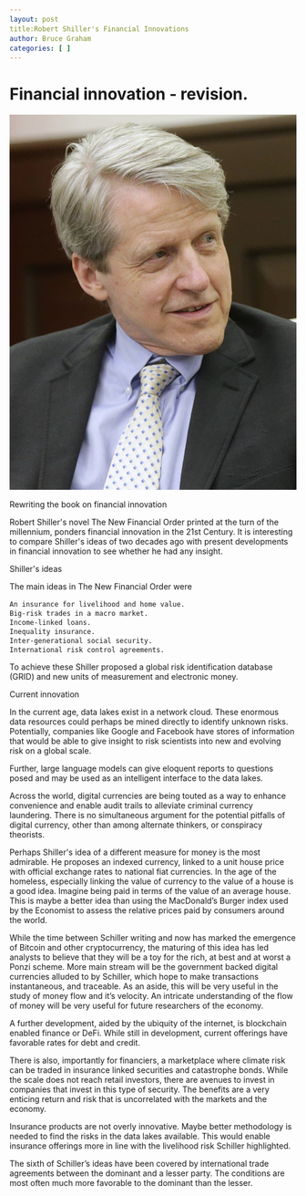```yaml
---
layout: post 
title:Robert Shiller's Financial Innovations
author: Bruce Graham
categories: [ ]
---
```


# Financial innovation - revision.

![Robert Shiller](/images/shiller.jpg)

Rewriting the book on financial innovation

Robert Shiller's novel The New Financial Order printed at the turn of the millennium, ponders financial innovation in the 21st Century. It is interesting to compare Shiller's ideas of two decades ago with present developments in financial innovation to see whether he had any insight.

Shiller's ideas

The main ideas in The New Financial Order were

    An insurance for livelihood and home value.
    Big-risk trades in a macro market.
    Income-linked loans.
    Inequality insurance.
    Inter-generational social security.
    International risk control agreements.

To achieve these Shiller proposed a global risk identification database (GRID) and new units of measurement and electronic money.

Current innovation

In the current age, data lakes exist in a network cloud. These enormous data resources could perhaps be mined directly to identify unknown risks. Potentially, companies like Google and Facebook have stores of information that would be able to give insight to risk scientists into new and evolving risk on a global scale.

Further, large language models can give eloquent reports to questions posed and may be used as an intelligent interface to the data lakes.

Across the world, digital currencies are being touted as a way to enhance convenience and enable audit trails to alleviate criminal currency laundering. There is no simultaneous argument for the potential pitfalls of digital currency, other than among alternate thinkers, or conspiracy theorists.

Perhaps Shiller's idea of a different measure for money is the most admirable. He proposes an indexed currency, linked to a unit house price with official exchange rates to national fiat currencies. In the age of the homeless, especially linking the value of currency to the value of a house is a good idea. Imagine being paid in terms of the value of an average house. This is maybe a better idea than using the MacDonald’s Burger index used by the Economist to assess the relative prices paid by consumers around the world.

While the time between Schiller writing and now has marked the emergence of Bitcoin and other cryptocurrency, the maturing of this idea has led analysts to believe that they will be a toy for the rich, at best and at worst a Ponzi scheme. More main stream will be the government backed digital currencies alluded to by Schiller, which hope to make transactions instantaneous, and traceable. As an aside, this will be very useful in the study of money flow and it’s velocity. An intricate understanding of the flow of money will be very useful for future researchers of the economy.

A further development, aided by the ubiquity of the internet, is blockchain enabled finance or DeFi. While still in development, current offerings have favorable rates for debt and credit.

There is also, importantly for financiers, a marketplace where climate risk can be traded in insurance linked securities and catastrophe bonds. While the scale does not reach retail investors, there are avenues to invest in companies that invest in this type of security. The benefits are a very enticing return and risk that is uncorrelated with the markets and the economy.

Insurance products are not overly innovative. Maybe better methodology is needed to find the risks in the data lakes available. This would enable insurance offerings more in line with the livelihood risk Schiller highlighted.

The sixth of Schiller’s ideas have been covered by international trade agreements between the dominant and a lesser party. The conditions are most often much more favorable to the dominant than the lesser.

